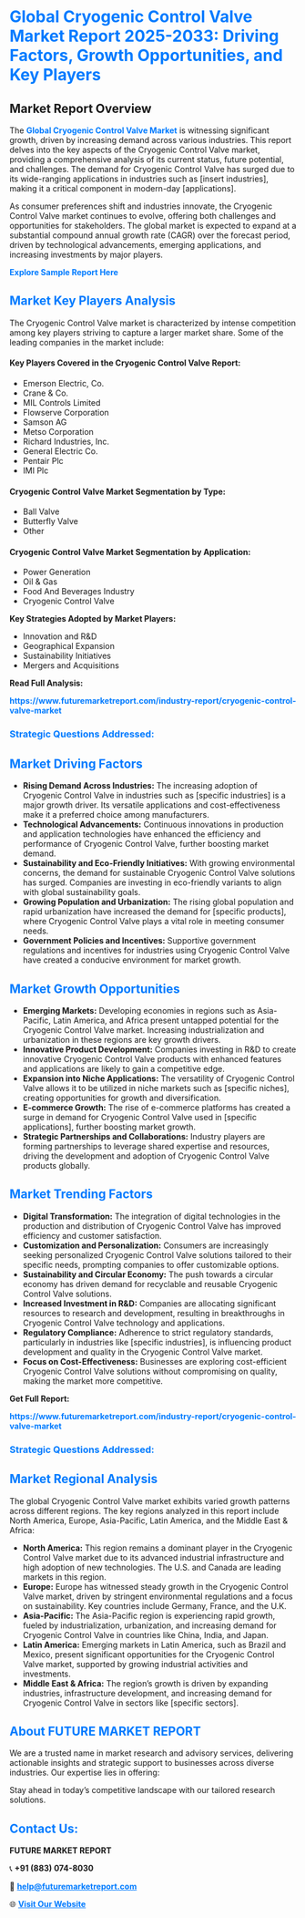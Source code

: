 <h1 style="color: #007BFF;">Global Cryogenic Control Valve Market Report 2025-2033: Driving Factors, Growth Opportunities, and Key Players</h1>

<section id="overview">
<h2>Market Report Overview</h2>
<p>The <a href="https://www.futuremarketreport.com/industry-report/cryogenic-control-valve-market" style="color: #007BFF; text-decoration: none;"><strong>Global Cryogenic Control Valve Market</strong></a> is witnessing significant growth, driven by increasing demand across various industries. This report delves into the key aspects of the Cryogenic Control Valve market, providing a comprehensive analysis of its current status, future potential, and challenges. The demand for Cryogenic Control Valve has surged due to its wide-ranging applications in industries such as [insert industries], making it a critical component in modern-day [applications].</p>
<p>As consumer preferences shift and industries innovate, the Cryogenic Control Valve market continues to evolve, offering both challenges and opportunities for stakeholders. The global market is expected to expand at a substantial compound annual growth rate (CAGR) over the forecast period, driven by technological advancements, emerging applications, and increasing investments by major players.</p>
</section>

<section id="overview">
<p><a href="https://www.futuremarketreport.com/request-sample/reportId=128349" style="color: #007BFF; text-decoration: none;"><strong>Explore Sample Report Here</strong></a></p>
</section>

<section id="key-players">
<h2 style="color: #007BFF;">Market Key Players Analysis</h2>
<p>The Cryogenic Control Valve market is characterized by intense competition among key players striving to capture a larger market share. Some of the leading companies in the market include:</p>
<h4>Key Players Covered in the Cryogenic Control Valve Report:</h4>
<ul><li>Emerson Electric, Co.</li><li>Crane &amp; Co.</li><li>MIL Controls Limited</li><li>Flowserve Corporation</li><li>Samson AG</li><li>Metso Corporation</li><li>Richard Industries, Inc.</li><li>General Electric Co.</li><li>Pentair Plc</li><li>IMI Plc</li></ul>
<h4>Cryogenic Control Valve Market Segmentation by Type:</h4>
<ul><li>Ball Valve</li><li>Butterfly Valve</li><li>Other</li></ul>

<h4>Cryogenic Control Valve Market Segmentation by Application:</h4>
<ul><li>Power Generation</li><li>Oil &amp; Gas</li><li>Food And Beverages Industry</li><li>Cryogenic Control Valve</li></ul>
<p><strong>Key Strategies Adopted by Market Players:</strong></p>
<ul>
<li>Innovation and R&D</li>
<li>Geographical Expansion</li>
<li>Sustainability Initiatives</li>
<li>Mergers and Acquisitions</li>
</ul>
</section>

<section>
<p><strong>Read Full Analysis: </strong></p><a href="https://www.futuremarketreport.com/industry-report/cryogenic-control-valve-market" style="color: #007BFF; text-decoration: none;"><strong>https://www.futuremarketreport.com/industry-report/cryogenic-control-valve-market</strong></a>
<h3 style="color: #007BFF;">Strategic Questions Addressed:</h3>
</section>

<section id="driving-factors">
<h2 style="color: #007BFF;">Market Driving Factors</h2>
<ul>
<li><strong>Rising Demand Across Industries:</strong> The increasing adoption of Cryogenic Control Valve in industries such as [specific industries] is a major growth driver. Its versatile applications and cost-effectiveness make it a preferred choice among manufacturers.</li>
<li><strong>Technological Advancements:</strong> Continuous innovations in production and application technologies have enhanced the efficiency and performance of Cryogenic Control Valve, further boosting market demand.</li>
<li><strong>Sustainability and Eco-Friendly Initiatives:</strong> With growing environmental concerns, the demand for sustainable Cryogenic Control Valve solutions has surged. Companies are investing in eco-friendly variants to align with global sustainability goals.</li>
<li><strong>Growing Population and Urbanization:</strong> The rising global population and rapid urbanization have increased the demand for [specific products], where Cryogenic Control Valve plays a vital role in meeting consumer needs.</li>
<li><strong>Government Policies and Incentives:</strong> Supportive government regulations and incentives for industries using Cryogenic Control Valve have created a conducive environment for market growth.</li>
</ul>
</section>

<section id="growth-opportunities">
<h2 style="color: #007BFF;">Market Growth Opportunities</h2>
<ul>
<li><strong>Emerging Markets:</strong> Developing economies in regions such as Asia-Pacific, Latin America, and Africa present untapped potential for the Cryogenic Control Valve market. Increasing industrialization and urbanization in these regions are key growth drivers.</li>
<li><strong>Innovative Product Development:</strong> Companies investing in R&D to create innovative Cryogenic Control Valve products with enhanced features and applications are likely to gain a competitive edge.</li>
<li><strong>Expansion into Niche Applications:</strong> The versatility of Cryogenic Control Valve allows it to be utilized in niche markets such as [specific niches], creating opportunities for growth and diversification.</li>
<li><strong>E-commerce Growth:</strong> The rise of e-commerce platforms has created a surge in demand for Cryogenic Control Valve used in [specific applications], further boosting market growth.</li>
<li><strong>Strategic Partnerships and Collaborations:</strong> Industry players are forming partnerships to leverage shared expertise and resources, driving the development and adoption of Cryogenic Control Valve products globally.</li>
</ul>
</section>

<section id="trending-factors">
<h2 style="color: #007BFF;">Market Trending Factors</h2>
<ul>
<li><strong>Digital Transformation:</strong> The integration of digital technologies in the production and distribution of Cryogenic Control Valve has improved efficiency and customer satisfaction.</li>
<li><strong>Customization and Personalization:</strong> Consumers are increasingly seeking personalized Cryogenic Control Valve solutions tailored to their specific needs, prompting companies to offer customizable options.</li>
<li><strong>Sustainability and Circular Economy:</strong> The push towards a circular economy has driven demand for recyclable and reusable Cryogenic Control Valve solutions.</li>
<li><strong>Increased Investment in R&D:</strong> Companies are allocating significant resources to research and development, resulting in breakthroughs in Cryogenic Control Valve technology and applications.</li>
<li><strong>Regulatory Compliance:</strong> Adherence to strict regulatory standards, particularly in industries like [specific industries], is influencing product development and quality in the Cryogenic Control Valve market.</li>
<li><strong>Focus on Cost-Effectiveness:</strong> Businesses are exploring cost-efficient Cryogenic Control Valve solutions without compromising on quality, making the market more competitive.</li>
</ul>
</section>

<section>
<p><strong>Get Full Report: </strong></p><a href="https://www.futuremarketreport.com/industry-report/cryogenic-control-valve-market" style="color: #007BFF; text-decoration: none;"><strong>https://www.futuremarketreport.com/industry-report/cryogenic-control-valve-market</strong></a>
<h3 style="color: #007BFF;">Strategic Questions Addressed:</h3>
</section>


<section id="regional-analysis">
<h2 style="color: #007BFF;">Market Regional Analysis</h2>
<p>The global Cryogenic Control Valve market exhibits varied growth patterns across different regions. The key regions analyzed in this report include North America, Europe, Asia-Pacific, Latin America, and the Middle East & Africa:</p>
<ul>
<li><strong>North America:</strong> This region remains a dominant player in the Cryogenic Control Valve market due to its advanced industrial infrastructure and high adoption of new technologies. The U.S. and Canada are leading markets in this region.</li>
<li><strong>Europe:</strong> Europe has witnessed steady growth in the Cryogenic Control Valve market, driven by stringent environmental regulations and a focus on sustainability. Key countries include Germany, France, and the U.K.</li>
<li><strong>Asia-Pacific:</strong> The Asia-Pacific region is experiencing rapid growth, fueled by industrialization, urbanization, and increasing demand for Cryogenic Control Valve in countries like China, India, and Japan.</li>
<li><strong>Latin America:</strong> Emerging markets in Latin America, such as Brazil and Mexico, present significant opportunities for the Cryogenic Control Valve market, supported by growing industrial activities and investments.</li>
<li><strong>Middle East & Africa:</strong> The region’s growth is driven by expanding industries, infrastructure development, and increasing demand for Cryogenic Control Valve in sectors like [specific sectors].</li>
</ul>
</section>

<footer>
<h2 style="color: #007BFF;">About FUTURE MARKET REPORT</h2>
<p>We are a trusted name in market research and advisory services, delivering actionable insights and strategic support to businesses across diverse industries. Our expertise lies in offering:</p>

<p>Stay ahead in today’s competitive landscape with our tailored research solutions.</p>

<h2 style="color: #007BFF;">Contact Us:</h2>
<p><strong>FUTURE MARKET REPORT</strong></p>
<p>📞 <strong>+91 (883) 074-8030</strong></p>
<p>📧 <strong><a href="mailto:help@futuremarketreport.com" style="color: #007BFF;">help@futuremarketreport.com</a></strong></p>
<p>🌐 <strong><a href="https://www.futuremarketreport.com/" style="color: #007BFF;">Visit Our Website</a></strong></p>
</footer>